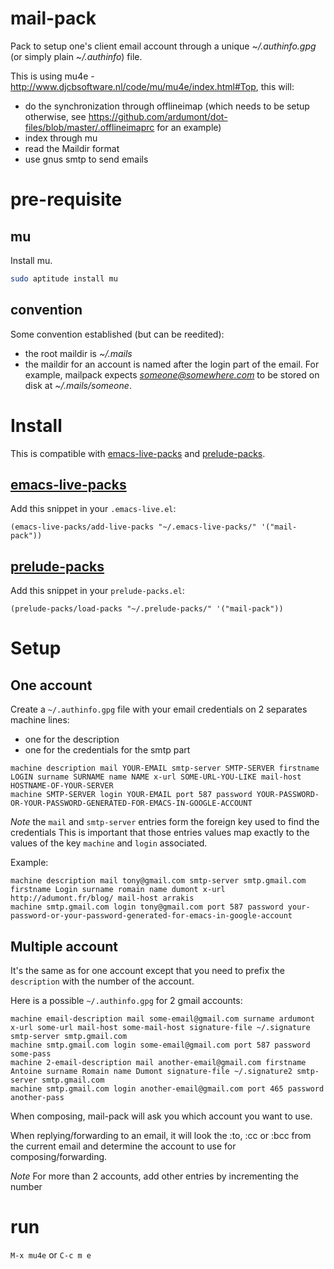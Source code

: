 mail-pack
=========

Pack to setup one's client email account through a unique *~/.authinfo.gpg* (or simply plain *~/.authinfo*) file.

This is using mu4e - http://www.djcbsoftware.nl/code/mu/mu4e/index.html#Top, this will:
- do the synchronization through offlineimap (which needs to be setup otherwise, see https://github.com/ardumont/dot-files/blob/master/.offlineimaprc for an example)
- index through mu
- read the Maildir format
- use gnus smtp to send emails

# pre-requisite

## mu

Install mu.

```sh
sudo aptitude install mu
```

## convention

Some convention established (but can be reedited):
- the root maildir is *~/.mails*
- the maildir for an account is named after the login part of the email.
For example, mailpack expects *someone@somewhere.com* to be stored on disk at *~/.mails/someone*.

# Install

This is compatible with [emacs-live-packs](https://github.com/ardumont/emacs-live-packs) and [prelude-packs](https://github.com/ardumont/prelude-packs).

## [emacs-live-packs](https://github.com/ardumont/emacs-live-packs)

Add this snippet in your `.emacs-live.el`:
```elisp
(emacs-live-packs/add-live-packs "~/.emacs-live-packs/" '("mail-pack"))
```

## [prelude-packs](https://github.com/ardumont/prelude-packs)

Add this snippet in your `prelude-packs.el`:
```elisp
(prelude-packs/load-packs "~/.prelude-packs/" '("mail-pack"))
```

# Setup

## One account

Create a `~/.authinfo.gpg` file with your email credentials on 2 separates machine lines:
- one for the description
- one for the credentials for the smtp part

```text
machine description mail YOUR-EMAIL smtp-server SMTP-SERVER firstname LOGIN surname SURNAME name NAME x-url SOME-URL-YOU-LIKE mail-host HOSTNAME-OF-YOUR-SERVER
machine SMTP-SERVER login YOUR-EMAIL port 587 password YOUR-PASSWORD-OR-YOUR-PASSWORD-GENERATED-FOR-EMACS-IN-GOOGLE-ACCOUNT
```

*Note* the `mail` and `smtp-server` entries form the foreign key used to find the credentials
This is important that those entries values map exactly to the values of the key `machine` and `login` associated.

Example:

```text
machine description mail tony@gmail.com smtp-server smtp.gmail.com firstname Login surname romain name dumont x-url http://adumont.fr/blog/ mail-host arrakis
machine smtp.gmail.com login tony@gmail.com port 587 password your-password-or-your-password-generated-for-emacs-in-google-account
```

## Multiple account

It's the same as for one account except that you need to prefix the `description` with the number of the account.

Here is a possible `~/.authinfo.gpg` for 2 gmail accounts:

```text
machine email-description mail some-email@gmail.com surname ardumont x-url some-url mail-host some-mail-host signature-file ~/.signature smtp-server smtp.gmail.com
machine smtp.gmail.com login some-email@gmail.com port 587 password some-pass
machine 2-email-description mail another-email@gmail.com firstname Antoine surname Romain name Dumont signature-file ~/.signature2 smtp-server smtp.gmail.com
machine smtp.gmail.com login another-email@gmail.com port 465 password another-pass
```

When composing, mail-pack will ask you which account you want to use.

When replying/forwarding to an email, it will look the :to, :cc or :bcc from the current email and determine the account to use for composing/forwarding.

*Note*
For more than 2 accounts, add other entries by incrementing the number

# run

`M-x mu4e` or `C-c m e`
